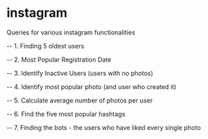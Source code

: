 # instagram
Queries for various instagram functionalities

-- 1. Finding 5 oldest users

-- 2. Most Popular Registration Date

-- 3. Identify Inactive Users (users with no photos)

-- 4. Identify most popular photo (and user who created it)

-- 5. Calculate average number of photos per user

-- 6. Find the five most popular hashtags

-- 7. Finding the bots - the users who have liked every single photo
